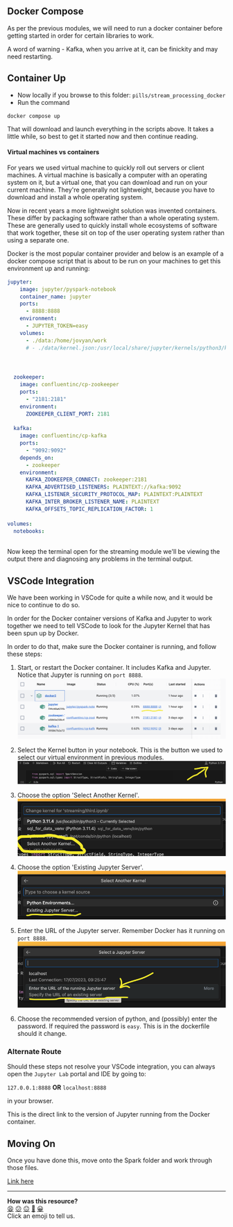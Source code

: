 ## Docker Compose

As per the previous modules, we will need to run a docker container before getting started in order for certain libraries to work.

A word of warning - Kafka, when you arrive at it, can be finickity and may need restarting.

## Container Up

- Now locally if you browse to this folder: `pills/stream_processing_docker`
- Run the command 
```console
docker compose up
 ```
That will download and launch everything in the scripts above. It takes a little while, so best to get it started now and then continue reading.

#### Virtual machines vs containers

For years we used virtual machine to quickly roll out servers or client machines. A virtual machine is
basically a computer with an operating system on it, but a virtual one, that you can download and run
on your current machine. They're generally not lightweight, because you have to download and install a whole operating system.

Now in recent years a more lightweight solution was invented containers. These differ by packaging software
rather than a whole operating system. These are generally used to quickly install whole ecosystems of
software that work together, these sit on top of the user operating system rather than using a
separate one.

Docker is the most popular container provider and below is an example of a docker compose script
that is about to be run on your machines to get this environment up and running:

```yaml
jupyter:
    image: jupyter/pyspark-notebook
    container_name: jupyter
    ports:
      - 8888:8888
    environment:
      - JUPYTER_TOKEN=easy
    volumes:
      - ./data:/home/jovyan/work
      # - ./data/kernel.json:/usr/local/share/jupyter/kernels/python3/kernel.json



  zookeeper:
    image: confluentinc/cp-zookeeper
    ports:
      - "2181:2181"
    environment:
      ZOOKEEPER_CLIENT_PORT: 2181

  kafka:
    image: confluentinc/cp-kafka
    ports:
      - "9092:9092"
    depends_on:
      - zookeeper
    environment:
      KAFKA_ZOOKEEPER_CONNECT: zookeeper:2181
      KAFKA_ADVERTISED_LISTENERS: PLAINTEXT://kafka:9092
      KAFKA_LISTENER_SECURITY_PROTOCOL_MAP: PLAINTEXT:PLAINTEXT
      KAFKA_INTER_BROKER_LISTENER_NAME: PLAINTEXT
      KAFKA_OFFSETS_TOPIC_REPLICATION_FACTOR: 1

volumes:
  notebooks:
  
```

Now keep the terminal open for the streaming module we'll be viewing the output there and diagnosing
any problems in the terminal output.

## VSCode Integration

We have been working in VSCode for quite a while now, and it would be nice to continue to do so.

In order for the Docker container versions of Kafka and Jupyter to work together we need to tell VSCode to look for the Jupyter Kernel that has been spun up by Docker.

In order to do that, make sure the Docker container is running, and follow these steps:

1. Start, or restart the Docker container. It includes Kafka and Jupyter. Notice that Jupyter is running on `port 8888`.
![docker jupyter port](../media/docker_jupyter_port.png)

1. Select the Kernel button in your notebook. This is the button we used to select our virtual environment in previous modules.
![kernel button](../media/kernel_button_yellow.png)

1. Choose the option 'Select Another Kernel'.
![new kernel](../media/select_new_kernel.png)

1. Choose the option 'Existing Jupyter Server'.
![existing jupyter server](../media/existing_jupyter_server.png)

1. Enter the URL of the Jupyter server. Remember Docker has it running on `port 8888`.
![jupyter url](../media/url_jupyter_server.png)

1. Choose the recommended version of python, and (possibly) enter the password. If required the password is `easy`. This is in the dockerfile should it change.

### Alternate Route

Should these steps not resolve your VSCode integration, you can always open the `Jupyter Lab` portal and IDE by going to:

`127.0.0.1:8888` **OR** `localhost:8888`

in your browser.

This is the direct link to the version of Jupyter running from the Docker container.

## Moving On

Once you have done this, move onto the Spark folder and work through those files.

[Link here](https://github.com/makersacademy/data_streaming/blob/main/01_spark/01_architecture.md)

<!-- BEGIN GENERATED SECTION DO NOT EDIT -->

---

**How was this resource?**  
[😫](https://airtable.com/shrUJ3t7KLMqVRFKR?prefill_Repository=makersacademy%2Fdata_streaming&prefill_File=00_introduction%2F02_docker_set_up.md&prefill_Sentiment=😫) [😕](https://airtable.com/shrUJ3t7KLMqVRFKR?prefill_Repository=makersacademy%2Fdata_streaming&prefill_File=00_introduction%2F02_docker_set_up.md&prefill_Sentiment=😕) [😐](https://airtable.com/shrUJ3t7KLMqVRFKR?prefill_Repository=makersacademy%2Fdata_streaming&prefill_File=00_introduction%2F02_docker_set_up.md&prefill_Sentiment=😐) [🙂](https://airtable.com/shrUJ3t7KLMqVRFKR?prefill_Repository=makersacademy%2Fdata_streaming&prefill_File=00_introduction%2F02_docker_set_up.md&prefill_Sentiment=🙂) [😀](https://airtable.com/shrUJ3t7KLMqVRFKR?prefill_Repository=makersacademy%2Fdata_streaming&prefill_File=00_introduction%2F02_docker_set_up.md&prefill_Sentiment=😀)  
Click an emoji to tell us.

<!-- END GENERATED SECTION DO NOT EDIT -->
